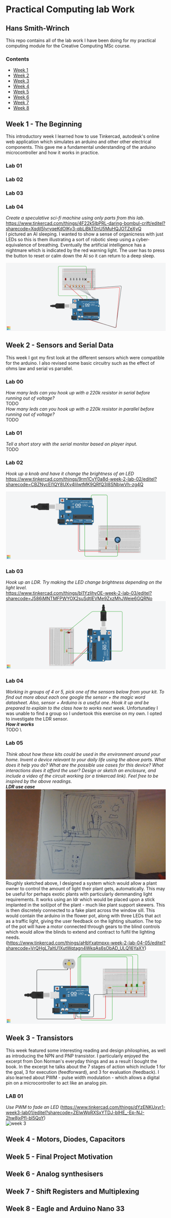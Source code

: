 <!-- Headings -->
# Practical Computing lab Work
## Hans Smith-Wrinch

This repo contains all of the lab work I have been doing for my practical computing module for the Creative Computing MSc course.

### Contents
* [Week 1](#Week-1---the-beginning)
* [Week 2](#Week-2---sensors-and-serial-data)
* [Week 3](#Week-3---transistors)
* [Week 4](#Week-4---motors-diodes-capacitors)
* [Week 5](#Week-5---final-project-motivation)
* [Week 6](#Week-6---analog-synthesisers)
* [Week 7](#Week-7---shift-registers-and-multiplexing)
* [Week 8](#Week-8---eagle-and-arduino-nano-33)
## **Week 1 - The Beginning**
This introductory week I learned how to use Tinkercad, autodesk's online web application which simulates an arduino and other other electrical components. This gave me a fundamental understanding of the arduino microcontroller and how it works in practice.
### Lab 01
### Lab 02
### Lab 03
### Lab 04
*Create a speculative sci-fi machine using only parts from this lab.* \
https://www.tinkercad.com/things/4F22k5IbPRL-daring-bombul-crift/editel?sharecode=Xqdjl5lyryqeKdOlKy3-qbLiBkT0nU5MuHQJOTZeXyQ \
I pictured an AI sleeping. I wanted to show a sense of organicness with just LEDs so this is them illustrating a sort of robotic sleep using a cyber-equivalence of breathing. Eventually the artificial intelligence has a nightmare which is indicated by the red warning light. The user has to press the button to reset or calm down the AI so it can return to a deep sleep.

![week 1](week1/sleepy-ai.png)

## **Week 2 - Sensors and Serial Data**
This week I got my first look at the different sensors which were compatible for the arduino. I also revised some basic circuitry such as the effect of ohms law and serial vs parrallel.
### Lab 00
*How many leds can you hook up with a 220k resistor in serial before running out of voltage?* \
TODO \
*How many leds can you hook up with a 220k resistor in parallel before running out of voltage?* \
TODO 
### Lab 01
*Tell a short story with the serial monitor based on player input.* \
TODO 
### Lab 02
*Hook up a knob and have it change the brightness of an LED* \
https://www.tinkercad.com/things/9rm1CvY0a8d-week-2-lab-02/editel?sharecode=CBZNycEl1QY8UXv4IiIwtMK9QRfQ3l8SNbjwVh-zg4Q 

![week 2](week2/Week%202%20Lab%2002.png)

### Lab 03
*Hook up an LDR. Try making the LED change brightness depending on the light level.* \
https://www.tinkercad.com/things/bl1YzlihyOE-week-2-lab-03/editel?sharecode=J586jMNTMFPWYOX2suSdtlEVMe9ZxzMhJWeie6GQRNo 
![week 2](week2/Week%202%20Lab%2003.png)
### Lab 04
*Working in groups of 4 or 5, pick one of the sensors below from your kit. To find out more about each one google the sensor + the magic word datasheet. Also, sensor + Arduino is a useful one. Hook it up and be prepared to explain to the class how to works next week.*
Unfortunatley I was unable to find a group so I undertook this exercise on my own. I opted to investigate the LDR sensor. \
***How it works***\
TODO \
### Lab 05
*Think about how these kits could be used in the environment around your home. Invent a device relevant to your daily life using the above parts. What does it help you do? What are the possible use cases for this device? What interactions does it afford the user? Design or sketch an enclosure, and include a video of the circuit working (or a tinkercad link). Feel free to be inspired by the above readings.* \
***LDR use case*** \
![week2](week2/lab%205%20enclosure.jpg)\
Roughly sketched above, I designed a system which would allow a plant owner to control the amount of light their plant gets, automatically. This may be useful for perhaps exotic plants with particularly demmanding light requirements. It works using an ldr which would be placed upon a stick implanted in the soil/pot of the plant - much like plant support skewers. This is then discretely connected to a fake plant across the window sill. This would contain the arduino in the flower pot, along with three LEDs that act as a traffic light, giving the user feedback on the lighting situation. The top of the pot will have a motor connected through gears to the blind controls which would allow the blinds to extend and contract to fulfil the lighting needs. \
(https://www.tinkercad.com/things/aHbYxatmpxx-week-2-lab-04-05/editel?sharecode=VrQHgL7altU1XutWqtagn4WkqAs6sObAD_ULQ16YaXY)
![week 2](week2/WEEK%202%20LAB%2004-05.png)
## **Week 3 - Transistors**
This week featured some interesting reading and design philosphies, as well as introducing the NPN and PNP transistor. I particularly enjoyed the excerpt from Don Norman's everyday things and as a result I bought the book. In the excerpt he talks about the 7 stages of action which include 1 for the goal, 3 for execution (feedforward), and 3 for evaluation (feedback). I also learned about PWM - pulse width modulation - which allows a digital pin on a microcontroller to act like an analog pin.
### LAB 01
*Use PWM to fade an LED*
(https://www.tinkercad.com/things/dYzENKUxyr1-week3-lab01/editel?sharecode=ZElwWpRXSxYTDJ-bIHE_-Ep-NJ-2hw8jxPfI-bl5QoY) \
![week 3](week2/WEEK%203%20LAB%2001.png)
## **Week 4 - Motors, Diodes, Capacitors**
## **Week 5 - Final Project Motivation**
## **Week 6 - Analog synthesisers**
## **Week 7 - Shift Registers and Multiplexing**
## **Week 8 - Eagle and Arduino Nano 33**